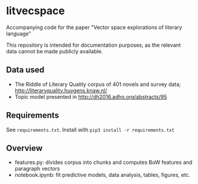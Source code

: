 # litvecspace
Accompanying code for the paper "Vector space explorations of literary language"

This repository is intended for documentation purposes, as the relevant data cannot be made publicly available.

## Data used

- The Riddle of Literary Quality corpus of 401 novels and survey data; http://literaryquality.huygens.knaw.nl/
- Topic model presented in http://dh2016.adho.org/abstracts/95

## Requirements

See `requirements.txt`.
Install with `pip3 install -r requirements.txt`

## Overview

- features.py: divides corpus into chunks and computes BoW features and paragraph vectors
- notebook.ipynb: fit predictive models, data analysis, tables, figures, etc.

